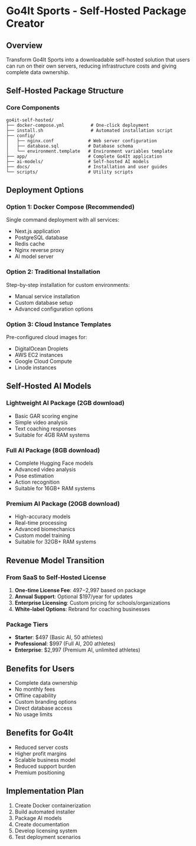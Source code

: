 # Go4It Sports - Self-Hosted Package Creator

## Overview
Transform Go4It Sports into a downloadable self-hosted solution that users can run on their own servers, reducing infrastructure costs and giving complete data ownership.

## Self-Hosted Package Structure

### Core Components
```
go4it-self-hosted/
├── docker-compose.yml          # One-click deployment
├── install.sh                  # Automated installation script
├── config/
│   ├── nginx.conf             # Web server configuration
│   ├── database.sql           # Database schema
│   └── environment.template   # Environment variables template
├── app/                       # Complete Go4It application
├── ai-models/                 # Self-hosted AI models
├── docs/                      # Installation and user guides
└── scripts/                   # Utility scripts
```

## Deployment Options

### Option 1: Docker Compose (Recommended)
Single command deployment with all services:
- Next.js application
- PostgreSQL database
- Redis cache
- Nginx reverse proxy
- AI model server

### Option 2: Traditional Installation
Step-by-step installation for custom environments:
- Manual service installation
- Custom database setup
- Advanced configuration options

### Option 3: Cloud Instance Templates
Pre-configured cloud images for:
- DigitalOcean Droplets
- AWS EC2 instances
- Google Cloud Compute
- Linode instances

## Self-Hosted AI Models

### Lightweight AI Package (2GB download)
- Basic GAR scoring engine
- Simple video analysis
- Text coaching responses
- Suitable for 4GB RAM systems

### Full AI Package (8GB download)
- Complete Hugging Face models
- Advanced video analysis
- Pose estimation
- Action recognition
- Suitable for 16GB+ RAM systems

### Premium AI Package (20GB download)
- High-accuracy models
- Real-time processing
- Advanced biomechanics
- Custom model training
- Suitable for 32GB+ RAM systems

## Revenue Model Transition

### From SaaS to Self-Hosted License
1. **One-time License Fee**: $497-$2,997 based on package
2. **Annual Support**: Optional $197/year for updates
3. **Enterprise Licensing**: Custom pricing for schools/organizations
4. **White-label Options**: Rebrand for coaching businesses

### Package Tiers
- **Starter**: $497 (Basic AI, 50 athletes)
- **Professional**: $997 (Full AI, 200 athletes)
- **Enterprise**: $2,997 (Premium AI, unlimited athletes)

## Benefits for Users
- Complete data ownership
- No monthly fees
- Offline capability
- Custom branding options
- Direct database access
- No usage limits

## Benefits for Go4It
- Reduced server costs
- Higher profit margins
- Scalable business model
- Reduced support burden
- Premium positioning

## Implementation Plan
1. Create Docker containerization
2. Build automated installer
3. Package AI models
4. Create documentation
5. Develop licensing system
6. Test deployment scenarios
